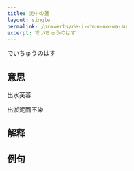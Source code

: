 ```yaml
---
title: 泥中の蓮
layout: single
permalink: /proverbs/de-i-chuu-no-wa-su
excerpt: でいちゅうのはす
---
```


でいちゅうのはす

## 意思

出水芙蓉

出淤泥而不染

## 解释

## 例句

